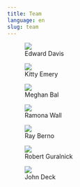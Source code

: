 ```yaml
---
title: Team
language: en
slug: team 
---
```


<figure><img src="/media/ed.jpg"/><figcaption>Edward Davis</figcaption></figure>
<figure><img src="/media/kitty150.jpg"/><figcaption>Kitty Emery</figcaption></figure>
<figure><img src="/media/meghan150.jpg"/><figcaption>Meghan Bal</figcaption></figure>
<figure><img src="/media/ramona150.jpg"/><figcaption>Ramona Wall</figcaption></figure>
<figure><img src="/media/ray150.jpg"/><figcaption>Ray Berno</figcaption></figure>
<figure><img src="/media/rob150.jpg"/><figcaption>Robert Guralnick</figcaption></figure>
<figure><img src="/media/john150.jpg"/><figcaption>John Deck</figcaption></figure>
